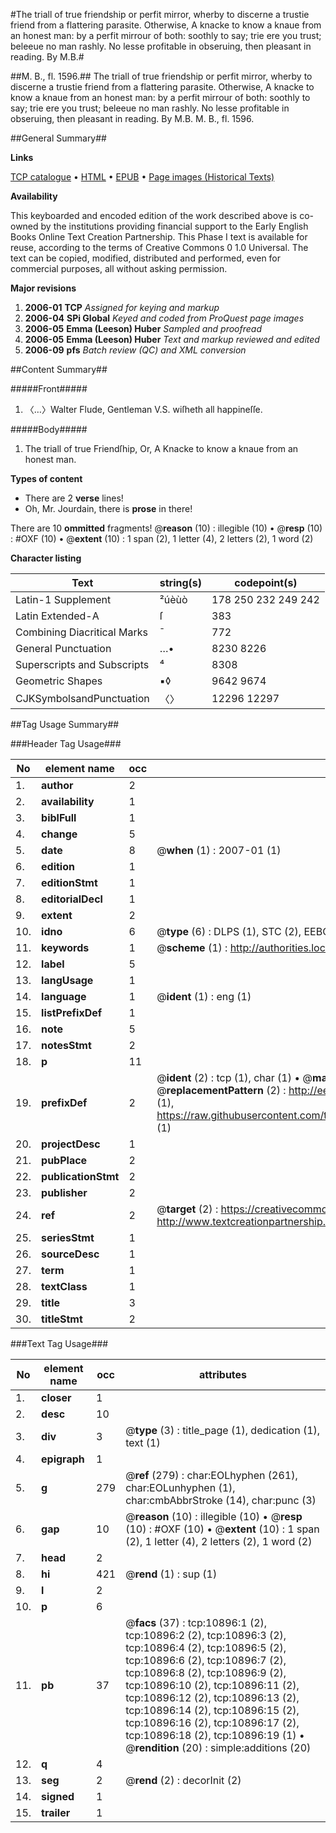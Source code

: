 #The triall of true friendship or perfit mirror, wherby to discerne a trustie friend from a flattering parasite. Otherwise, A knacke to know a knaue from an honest man: by a perfit mirrour of both: soothly to say; trie ere you trust; beleeue no man rashly. No lesse profitable in obseruing, then pleasant in reading. By M.B.#

##M. B., fl. 1596.##
The triall of true friendship or perfit mirror, wherby to discerne a trustie friend from a flattering parasite. Otherwise, A knacke to know a knaue from an honest man: by a perfit mirrour of both: soothly to say; trie ere you trust; beleeue no man rashly. No lesse profitable in obseruing, then pleasant in reading. By M.B.
M. B., fl. 1596.

##General Summary##

**Links**

[TCP catalogue](http://www.ota.ox.ac.uk/tcp/)  • 
[HTML](http://tei.it.ox.ac.uk/tcp/Texts-HTML/free/A00/A00401.html)  • 
[EPUB](http://tei.it.ox.ac.uk/tcp/Texts-EPUB/free/A00/A00401.epub) • 
[Page images (Historical Texts)](https://data.historicaltexts.jisc.ac.uk/view?pubId=eebo-99845963e&pageId=eebo-99845963e-10896-1)

**Availability**

This keyboarded and encoded edition of the
	       work described above is co-owned by the institutions
	       providing financial support to the Early English Books
	       Online Text Creation Partnership. This Phase I text is
	       available for reuse, according to the terms of Creative
	       Commons 0 1.0 Universal. The text can be copied,
	       modified, distributed and performed, even for
	       commercial purposes, all without asking permission.

**Major revisions**

1. __2006-01__ __TCP__ *Assigned for keying and markup*
1. __2006-04__ __SPi Global__ *Keyed and coded from ProQuest page images*
1. __2006-05__ __Emma (Leeson) Huber__ *Sampled and proofread*
1. __2006-05__ __Emma (Leeson) Huber__ *Text and markup reviewed and edited*
1. __2006-09__ __pfs__ *Batch review (QC) and XML conversion*

##Content Summary##

#####Front#####

1. 〈…〉Walter Flude, Gentleman V.S. wiſheth all happineſſe.

#####Body#####

1. The triall of true Friendſhip, Or, A Knacke to know a knaue from an honest man.

**Types of content**

  * There are 2 **verse** lines!
  * Oh, Mr. Jourdain, there is **prose** in there!

There are 10 **ommitted** fragments! 
 @__reason__ (10) : illegible (10)  •  @__resp__ (10) : #OXF (10)  •  @__extent__ (10) : 1 span (2), 1 letter (4), 2 letters (2), 1 word (2)

**Character listing**


|Text|string(s)|codepoint(s)|
|---|---|---|
|Latin-1 Supplement|²úèùò|178 250 232 249 242|
|Latin Extended-A|ſ|383|
|Combining             Diacritical Marks|̄|772|
|General Punctuation|…•|8230 8226|
|Superscripts             and Subscripts|⁴|8308|
|Geometric Shapes|▪◊|9642 9674|
|CJKSymbolsandPunctuation|〈〉|12296 12297|

##Tag Usage Summary##

###Header Tag Usage###

|No|element name|occ|attributes|
|---|---|---|---|
|1.|__author__|2||
|2.|__availability__|1||
|3.|__biblFull__|1||
|4.|__change__|5||
|5.|__date__|8| @__when__ (1) : 2007-01 (1)|
|6.|__edition__|1||
|7.|__editionStmt__|1||
|8.|__editorialDecl__|1||
|9.|__extent__|2||
|10.|__idno__|6| @__type__ (6) : DLPS (1), STC (2), EEBO-CITATION (1), PROQUEST (1), VID (1)|
|11.|__keywords__|1| @__scheme__ (1) : http://authorities.loc.gov/ (1)|
|12.|__label__|5||
|13.|__langUsage__|1||
|14.|__language__|1| @__ident__ (1) : eng (1)|
|15.|__listPrefixDef__|1||
|16.|__note__|5||
|17.|__notesStmt__|2||
|18.|__p__|11||
|19.|__prefixDef__|2| @__ident__ (2) : tcp (1), char (1)  •  @__matchPattern__ (2) : ([0-9\-]+):([0-9IVX]+) (1), (.+) (1)  •  @__replacementPattern__ (2) : http://eebo.chadwyck.com/downloadtiff?vid=$1&page=$2 (1), https://raw.githubusercontent.com/textcreationpartnership/Texts/master/tcpchars.xml#$1 (1)|
|20.|__projectDesc__|1||
|21.|__pubPlace__|2||
|22.|__publicationStmt__|2||
|23.|__publisher__|2||
|24.|__ref__|2| @__target__ (2) : https://creativecommons.org/publicdomain/zero/1.0/ (1), http://www.textcreationpartnership.org/docs/. (1)|
|25.|__seriesStmt__|1||
|26.|__sourceDesc__|1||
|27.|__term__|1||
|28.|__textClass__|1||
|29.|__title__|3||
|30.|__titleStmt__|2||


###Text Tag Usage###

|No|element name|occ|attributes|
|---|---|---|---|
|1.|__closer__|1||
|2.|__desc__|10||
|3.|__div__|3| @__type__ (3) : title_page (1), dedication (1), text (1)|
|4.|__epigraph__|1||
|5.|__g__|279| @__ref__ (279) : char:EOLhyphen (261), char:EOLunhyphen (1), char:cmbAbbrStroke (14), char:punc (3)|
|6.|__gap__|10| @__reason__ (10) : illegible (10)  •  @__resp__ (10) : #OXF (10)  •  @__extent__ (10) : 1 span (2), 1 letter (4), 2 letters (2), 1 word (2)|
|7.|__head__|2||
|8.|__hi__|421| @__rend__ (1) : sup (1)|
|9.|__l__|2||
|10.|__p__|6||
|11.|__pb__|37| @__facs__ (37) : tcp:10896:1 (2), tcp:10896:2 (2), tcp:10896:3 (2), tcp:10896:4 (2), tcp:10896:5 (2), tcp:10896:6 (2), tcp:10896:7 (2), tcp:10896:8 (2), tcp:10896:9 (2), tcp:10896:10 (2), tcp:10896:11 (2), tcp:10896:12 (2), tcp:10896:13 (2), tcp:10896:14 (2), tcp:10896:15 (2), tcp:10896:16 (2), tcp:10896:17 (2), tcp:10896:18 (2), tcp:10896:19 (1)  •  @__rendition__ (20) : simple:additions (20)|
|12.|__q__|4||
|13.|__seg__|2| @__rend__ (2) : decorInit (2)|
|14.|__signed__|1||
|15.|__trailer__|1||
